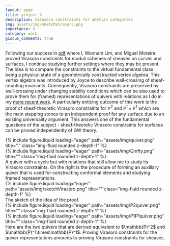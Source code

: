 ```yaml
---
layout: page
title: project 2
description: Virasoro constraints for abelian categories 
img: assets/img/sketchVirasoro.png
importance: 2
category: work
giscus_comments: true
---
```

Following our success in [pdf](https://drive.google.com/file/d/1Ekkn5Lcu485OYkHykkR_q_ccffgaNPPS/view?usp=sharing) where I, Woonam Lim, and Miguel Moreira proved Virasoro constraints for moduli schemes of sheaves on curves and surfaces, I continue studying further settings where they may be present. The idea is to compare the constraints to the virtual fundamental class being a physical state of a geometrically constructed vertex algebra. This vertex algebra was introduced by Joyce to describe wall-crossing of sheaf-counting invariants. Consequently, Virasoro constraints are preserved by wall-crossing under changing stability conditions which can be also used to prove them for (framed) representations of quivers with relations as I do in my [more recent work](https://drive.google.com/file/d/1WmblMu2jqqxyMCw7uD4h58lmneMoDywX/view?usp=sharing). A particularly enticing outcome of this work is the proof of sheaf-theoretic Virasoro constraints for $\mathbb{P}^2$ and $\mathbb{P}^1\times \mathbb{P}^1$ which are the main stepping stones to an independent proof for any surface due to an existing universality argument. This answers one of the fundamental questions of the subject - sheaf-theoretic Virasoro constraints for surfaces can be proved independently of GW theory.


<div class="row">
<div class="col-sm mt-3 mt-md-0">
        {% include figure.liquid loading="eager" path="assets/img/quiver.png" title="." class="img-fluid rounded z-depth-1" %}
</div>
<div class="col-sm mt-3 mt-md-0">
        {% include figure.liquid loading="eager" path="assets/img/Qinfty.png" title="" class="img-fluid rounded z-depth-1" %}
</div>
</div>
<div class="caption">A quiver with a cycle but with relations that still allow me to study its Virasoro constraints. On the right is the procedure of forming an auxiliary quiver that is used for constructing conformal elements and studying framed representations. 
</div>
<div class="row">
    <div class="col-sm mt-3 mt-md-0">
        {% include figure.liquid loading="eager" path="assets/img/sketchVirasoro.png" title="" class="img-fluid rounded z-depth-1" %}
    </div>
</div>
<div class="caption">
The sketch of the idea of the proof.
</div>

<div class="row">
<div class="col-sm mt-3 mt-md-0">
        {% include figure.liquid loading="eager" path="assets/img/P2quiver.png" title="" class="img-fluid rounded z-depth-1" %}
</div>
<div class="col-sm mt-3 mt-md-0">
        {% include figure.liquid loading="eager" path="assets/img/P1P1quiver.png" title="" class="img-fluid rounded z-depth-1" %}
</div>
</div>
<div class="caption">Here are the two quivers that are derived equivalent to $\mathbb{P}^2$ and $\mathbb{P}^1\times\mathbb{P}^1$. Proving Virasoro constraints for the quiver representations amounts to proving Virasoro constraints for sheaves. 
</div>

